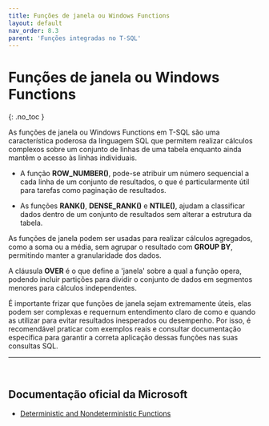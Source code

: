 ```yaml
---
title: Funções de janela ou Windows Functions
layout: default
nav_order: 8.3
parent: 'Funções integradas no T-SQL'
---
```




# Funções de janela ou Windows Functions
{: .no_toc }


As funções de janela ou Windows Functions em T-SQL são uma característica poderosa da linguagem SQL que permitem realizar cálculos complexos sobre um conjunto de linhas de uma tabela enquanto ainda mantêm o acesso às linhas individuais. 


* A função **ROW_NUMBER()**, pode-se atribuir um número sequencial a cada linha de um conjunto de resultados, o que é particularmente útil para tarefas como paginação de resultados.

* As funções **RANK()**, **DENSE_RANK()** e **NTILE()**, ajudam a classificar dados dentro de um conjunto de resultados sem alterar a estrutura da tabela.

As funções de janela podem ser usadas para realizar cálculos agregados, como a soma ou a média, sem agrupar o resultado com **GROUP BY**, permitindo manter a granularidade dos dados. 

A cláusula **OVER** é o que define a 'janela' sobre a qual a função opera, podendo incluir partições para dividir o conjunto de dados em segmentos menores para cálculos independentes.

É importante frizar que funções de janela sejam extremamente úteis, elas podem ser complexas e requernum entendimento claro de como e quando as utilizar para evitar resultados inesperados ou desempenho. Por isso, é recomendável praticar com exemplos reais e consultar documentação específica para garantir a correta aplicação dessas funções nas suas consultas SQL.
<br>

---

<br>

##  Documentação oficial da Microsoft

- [Deterministic and Nondeterministic Functions](https://learn.microsoft.com/en-us/sql/relational-databases/user-defined-functions/deterministic-and-nondeterministic-functions)